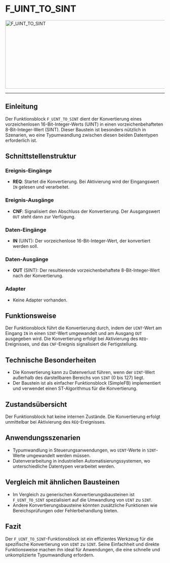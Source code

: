 # F_UINT_TO_SINT

<img width="1441" height="216" alt="F_UINT_TO_SINT" src="https://github.com/user-attachments/assets/34da5b79-b1cc-4893-9138-b98b0cbfab10" />

* * * * * * * * * *
## Einleitung
Der Funktionsblock `F_UINT_TO_SINT` dient der Konvertierung eines vorzeichenlosen 16-Bit-Integer-Werts (UINT) in einen vorzeichenbehafteten 8-Bit-Integer-Wert (SINT). Dieser Baustein ist besonders nützlich in Szenarien, wo eine Typumwandlung zwischen diesen beiden Datentypen erforderlich ist.

## Schnittstellenstruktur

### **Ereignis-Eingänge**
- **REQ**: Startet die Konvertierung. Bei Aktivierung wird der Eingangswert `IN` gelesen und verarbeitet.

### **Ereignis-Ausgänge**
- **CNF**: Signalisiert den Abschluss der Konvertierung. Der Ausgangswert `OUT` steht dann zur Verfügung.

### **Daten-Eingänge**
- **IN** (UINT): Der vorzeichenlose 16-Bit-Integer-Wert, der konvertiert werden soll.

### **Daten-Ausgänge**
- **OUT** (SINT): Der resultierende vorzeichenbehaftete 8-Bit-Integer-Wert nach der Konvertierung.

### **Adapter**
- Keine Adapter vorhanden.

## Funktionsweise
Der Funktionsblock führt die Konvertierung durch, indem der `UINT`-Wert am Eingang `IN` in einen `SINT`-Wert umgewandelt und am Ausgang `OUT` ausgegeben wird. Die Konvertierung erfolgt bei Aktivierung des `REQ`-Ereignisses, und das `CNF`-Ereignis signalisiert die Fertigstellung.

## Technische Besonderheiten
- Die Konvertierung kann zu Datenverlust führen, wenn der `UINT`-Wert außerhalb des darstellbaren Bereichs von `SINT` (0 bis 127) liegt.
- Der Baustein ist als einfacher Funktionsblock (SimpleFB) implementiert und verwendet einen ST-Algorithmus für die Konvertierung.

## Zustandsübersicht
Der Funktionsblock hat keine internen Zustände. Die Konvertierung erfolgt unmittelbar bei Aktivierung des `REQ`-Ereignisses.

## Anwendungsszenarien
- Typumwandlung in Steuerungsanwendungen, wo `UINT`-Werte in `SINT`-Werte umgewandelt werden müssen.
- Datenverarbeitung in industriellen Automatisierungssystemen, wo unterschiedliche Datentypen verarbeitet werden.

## Vergleich mit ähnlichen Bausteinen
- Im Vergleich zu generischen Konvertierungsbausteinen ist `F_UINT_TO_SINT` spezialisiert auf die Umwandlung von `UINT` zu `SINT`.
- Andere Konvertierungsbausteine könnten zusätzliche Funktionen wie Bereichsprüfungen oder Fehlerbehandlung bieten.

## Fazit
Der `F_UINT_TO_SINT`-Funktionsblock ist ein effizientes Werkzeug für die spezifische Konvertierung von `UINT` zu `SINT`. Seine Einfachheit und direkte Funktionsweise machen ihn ideal für Anwendungen, die eine schnelle und unkomplizierte Typumwandlung erfordern.
